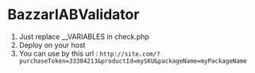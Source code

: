 # BazzarIABValidator


1.  Just replace __VARIABLES in check.php
1.  Deploy on your host
1.  You can use by this url :
```http://site.com/?purchaseToken=33304213&productId=mySKU&packageName=myPackageName```
